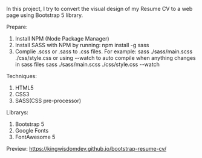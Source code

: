 In this project, I try to convert the visual design of my Resume CV to a web page using Bootstrap 5 library.

Prepare:
  1. Install NPM (Node Package Manager)
  2. Install SASS with NPM by running: npm install -g sass
  3. Complie .scss or .sass to .css files. For example: sass ./sass/main.scss ./css/style.css or using --watch to auto compile when anything changes in sass files sass ./sass/main.scss ./css/style.css --watch

Techniques:
  1. HTML5
  2. CSS3
  3. SASS(CSS pre-processor)

Librarys:
  1. Bootstrap 5
  2. Google Fonts
  3. FontAwesome 5
  
Preview: https://kingwisdomdev.github.io/bootstrap-resume-cv/